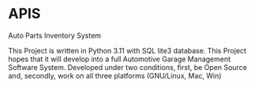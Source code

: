 # APIS
Auto Parts Inventory System

This Project is written in Python 3.11 with SQL lite3 database.
This Project hopes that it will develop into a full Automotive Garage Management Software System. 
Developed under two conditions, first, be Open Source and, secondly, work on all three platforms (GNU/Linux, Mac, Win)
